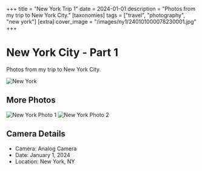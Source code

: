 +++
title = "New York Trip 1"
date = 2024-01-01
description = "Photos from my trip to New York City."
[taxonomies]
tags = ["travel", "photography", "new york"]
[extra]
cover_image = "/images/ny1/240101000078230001.jpg"
+++

# New York City - Part 1

Photos from my trip to New York City.

![New York](/images/ny1/240101000078230001.jpg)

## More Photos

![New York Photo 1](/images/ny1/240101000078230002.jpg)
![New York Photo 2](/images/ny1/240101000078230003.jpg)

## Camera Details

- Camera: Analog Camera
- Date: January 1, 2024
- Location: New York, NY


